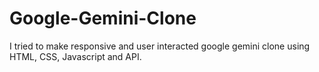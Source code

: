 # Google-Gemini-Clone

I tried to make responsive and user interacted google gemini clone using HTML, CSS, Javascript and API.
